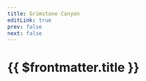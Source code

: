 ```yaml
---
title: Grimstone Canyon
editLink: true
prev: false
next: false
---
```

# {{ $frontmatter.title }}

<ImageLink path="maps/" :name="$frontmatter.title" :alt="$frontmatter.title + ' Map'" />

